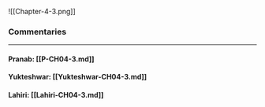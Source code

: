 ![[Chapter-4-3.png]]

### Commentaries

---

#### Pranab: [[P-CH04-3.md]]

#### Yukteshwar: [[Yukteshwar-CH04-3.md]]

#### Lahiri: [[Lahiri-CH04-3.md]]
